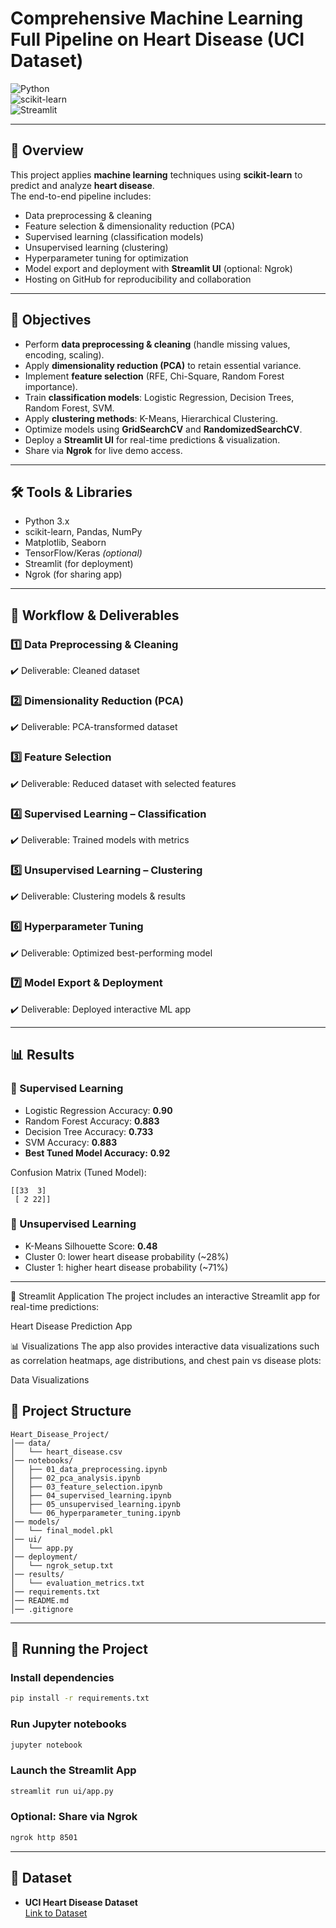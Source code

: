 # Comprehensive Machine Learning Full Pipeline on Heart Disease (UCI Dataset)

![Python](https://img.shields.io/badge/Python-3.8%2B-blue)  
![scikit-learn](https://img.shields.io/badge/scikit--learn-0.24%2B-orange)  
![Streamlit](https://img.shields.io/badge/Streamlit-1.x-brightgreen)  

---

## 📌 Overview
This project applies **machine learning** techniques using **scikit-learn** to predict and analyze **heart disease**.  
The end-to-end pipeline includes:  
- Data preprocessing & cleaning  
- Feature selection & dimensionality reduction (PCA)  
- Supervised learning (classification models)  
- Unsupervised learning (clustering)  
- Hyperparameter tuning for optimization  
- Model export and deployment with **Streamlit UI** (optional: Ngrok)  
- Hosting on GitHub for reproducibility and collaboration  

---

## 🎯 Objectives
- Perform **data preprocessing & cleaning** (handle missing values, encoding, scaling).  
- Apply **dimensionality reduction (PCA)** to retain essential variance.  
- Implement **feature selection** (RFE, Chi-Square, Random Forest importance).  
- Train **classification models**: Logistic Regression, Decision Trees, Random Forest, SVM.  
- Apply **clustering methods**: K-Means, Hierarchical Clustering.  
- Optimize models using **GridSearchCV** and **RandomizedSearchCV**.  
- Deploy a **Streamlit UI** for real-time predictions & visualization.  
- Share via **Ngrok** for live demo access.  

---

## 🛠️ Tools & Libraries
- Python 3.x  
- scikit-learn, Pandas, NumPy  
- Matplotlib, Seaborn  
- TensorFlow/Keras *(optional)*  
- Streamlit (for deployment)  
- Ngrok (for sharing app)  

---

## 🔄 Workflow & Deliverables

### 1️⃣ Data Preprocessing & Cleaning  
✔️ Deliverable: Cleaned dataset  

### 2️⃣ Dimensionality Reduction (PCA)  
✔️ Deliverable: PCA-transformed dataset  

### 3️⃣ Feature Selection  
✔️ Deliverable: Reduced dataset with selected features  

### 4️⃣ Supervised Learning – Classification  
✔️ Deliverable: Trained models with metrics  

### 5️⃣ Unsupervised Learning – Clustering  
✔️ Deliverable: Clustering models & results  

### 6️⃣ Hyperparameter Tuning  
✔️ Deliverable: Optimized best-performing model  

### 7️⃣ Model Export & Deployment  
✔️ Deliverable: Deployed interactive ML app  

---

## 📊 Results

### 🔹 Supervised Learning  
- Logistic Regression Accuracy: **0.90**  
- Random Forest Accuracy: **0.883**  
- Decision Tree Accuracy: **0.733**  
- SVM Accuracy: **0.883**  
- **Best Tuned Model Accuracy:** **0.92**  

Confusion Matrix (Tuned Model):  
```
[[33  3]
 [ 2 22]]
```

### 🔹 Unsupervised Learning  
- K-Means Silhouette Score: **0.48**  
- Cluster 0: lower heart disease probability (~28%)  
- Cluster 1: higher heart disease probability (~71%)  

---

🚀 Streamlit Application
The project includes an interactive Streamlit app for real-time predictions:

Heart Disease Prediction App

📊 Visualizations
The app also provides interactive data visualizations such as correlation heatmaps, age distributions, and chest pain vs disease plots:

Data Visualizations
## 📂 Project Structure
```
Heart_Disease_Project/
│── data/
│   └── heart_disease.csv
│── notebooks/
│   ├── 01_data_preprocessing.ipynb
│   ├── 02_pca_analysis.ipynb
│   ├── 03_feature_selection.ipynb
│   ├── 04_supervised_learning.ipynb
│   ├── 05_unsupervised_learning.ipynb
│   └── 06_hyperparameter_tuning.ipynb
│── models/
│   └── final_model.pkl
│── ui/
│   └── app.py
│── deployment/
│   └── ngrok_setup.txt
│── results/
│   └── evaluation_metrics.txt
│── requirements.txt
│── README.md
│── .gitignore
```

---

## 🚀 Running the Project

### Install dependencies  
```bash
pip install -r requirements.txt
```

### Run Jupyter notebooks  
```bash
jupyter notebook
```

### Launch the Streamlit App  
```bash
streamlit run ui/app.py
```

### Optional: Share via Ngrok  
```bash
ngrok http 8501
```

---

## 📌 Dataset  
- **UCI Heart Disease Dataset**  
  [Link to Dataset](https://archive.ics.uci.edu/ml/datasets/heart+disease)  


